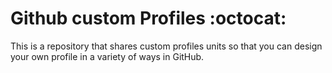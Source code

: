 # Github custom Profiles :octocat:
This is a repository that shares custom profiles units so that you can design your own profile in a variety of ways in GitHub.
